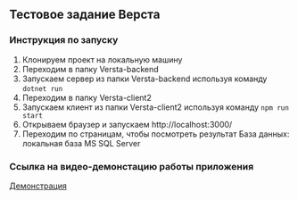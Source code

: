 ## Тестовое задание Верста
### Инструкция по запуску

1. Клонируем проект на локальную машину
2. Переходим в папку Versta-backend 
3. Запускаем сервер из папки Versta-backend используя команду `dotnet run`
4. Переходим в папку Versta-client2
5. Запускаем клиент из папки Versta-client2 используя команду `npm run start`
6. Открываем браузер и запускаем http://localhost:3000/
7. Переходим по страницам, чтобы посмотреть результат
База данных: локальная база MS SQL Server

### Ссылка на видео-демонстацию работы приложения
[Демонстрация](https://drive.google.com/file/d/1dAIqhSsAElOPve9gY6nFigQd0sHBuR41/view?usp=sharing)
